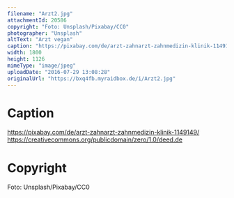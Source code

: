 ```yaml
---
filename: "Arzt2.jpg"
attachmentId: 20586
copyright: "Foto: Unsplash/Pixabay/CC0"
photographer: "Unsplash"
altText: "Arzt vegan"
caption: "https://pixabay.com/de/arzt-zahnarzt-zahnmedizin-klinik-1149149/\nhttps://creativecommons.org/publicdomain/zero/1.0/deed.de"
width: 1800
height: 1126
mimeType: "image/jpeg"
uploadDate: "2016-07-29 13:08:28"
originalUrl: "https://bxq4fb.myraidbox.de/i/Arzt2.jpg"
---
```


# Caption

https://pixabay.com/de/arzt-zahnarzt-zahnmedizin-klinik-1149149/
https://creativecommons.org/publicdomain/zero/1.0/deed.de

# Copyright

Foto: Unsplash/Pixabay/CC0
